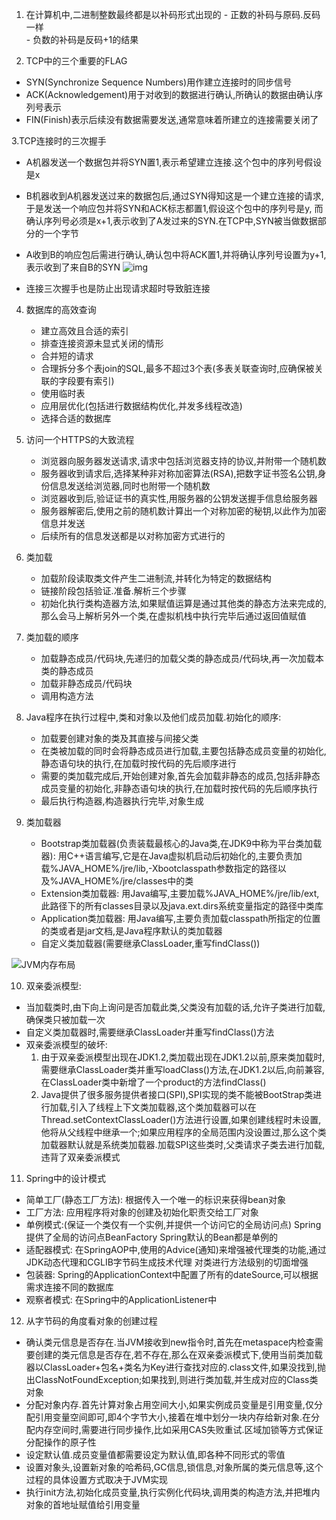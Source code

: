 1. 在计算机中,二进制整数最终都是以补码形式出现的
        - 正数的补码与原码.反码一样   
        - 负数的补码是反码+1的结果

2. TCP中的三个重要的FLAG
  - SYN(Synchronize Sequence Numbers)用作建立连接时的同步信号
  - ACK(Acknowledgement)用于对收到的数据进行确认,所确认的数据由确认序列号表示
  - FIN(Finish)表示后续没有数据需要发送,通常意味着所建立的连接需要关闭了
  
3.TCP连接时的三次握手
  - A机器发送一个数据包并将SYN置1,表示希望建立连接.这个包中的序列号假设是x
  - B机器收到A机器发送过来的数据包后,通过SYN得知这是一个建立连接的请求,于是发送一个响应包并将SYN和ACK标志都置1,假设这个包中的序列号是y,
    而确认序列号必须是x+1,表示收到了A发过来的SYN.在TCP中,SYN被当做数据部分的一个字节
  - A收到B的响应包后需进行确认,确认包中将ACK置1,并将确认序列号设置为y+1,表示收到了来自B的SYN
     ![img](https://gitee.com/renchengl/testmayun/raw/master/TCP.png)
        
  - 连接三次握手也是防止出现请求超时导致脏连接
 
4. 数据库的高效查询
   - 建立高效且合适的索引
   - 排查连接资源未显式关闭的情形
   - 合并短的请求
   - 合理拆分多个表join的SQL,最多不超过3个表(多表关联查询时,应确保被关联的字段要有索引)
   - 使用临时表
   - 应用层优化(包括进行数据结构优化,并发多线程改造)
   - 选择合适的数据库
   
5. 访问一个HTTPS的大致流程
   - 浏览器向服务器发送请求,请求中包括浏览器支持的协议,并附带一个随机数
   - 服务器收到请求后,选择某种非对称加密算法(RSA),把数字证书签名公钥,身份信息发送给浏览器,同时也附带一个随机数
   - 浏览器收到后,验证证书的真实性,用服务器的公钥发送握手信息给服务器
   - 服务器解密后,使用之前的随机数计算出一个对称加密的秘钥,以此作为加密信息并发送
   - 后续所有的信息发送都是以对称加密方式进行的

6. 类加载
   - 加载阶段读取类文件产生二进制流,并转化为特定的数据结构
   - 链接阶段包括验证.准备.解析三个步骤
   - 初始化执行类构造器方法,如果赋值运算是通过其他类的静态方法来完成的,那么会马上解析另外一个类,在虚拟机栈中执行完毕后通过返回值赋值

7. 类加载的顺序
   - 加载静态成员/代码块,先递归的加载父类的静态成员/代码块,再一次加载本类的静态成员
   - 加载非静态成员/代码块
   - 调用构造方法
   
8. Java程序在执行过程中,类和对象以及他们成员加载.初始化的顺序:
   - 加载要创建对象的类及其直接与间接父类
   - 在类被加载的同时会将静态成员进行加载,主要包括静态成员变量的初始化,静态语句块的执行,在加载时按代码的先后顺序进行
   - 需要的类加载完成后,开始创建对象,首先会加载非静态的成员,包括非静态成员变量的初始化,非静态语句块的执行,在加载时按代码的先后顺序执行
   - 最后执行构造器,构造器执行完毕,对象生成
             
9. 类加载器
   - Bootstrap类加载器(负责装载最核心的Java类,在JDK9中称为平台类加载器):
        用C++语言编写,它是在Java虚拟机启动后初始化的,主要负责加载%JAVA_HOME%/jre/lib,-Xbootclasspath参数指定的路径以及%JAVA_HOME%/jre/classes中的类
   - Extension类加载器:
        用Java编写,主要加载%JAVA_HOME%/jre/lib/ext,此路径下的所有classes目录以及java.ext.dirs系统变量指定的路径中类库
   - Application类加载器:
        用Java编写,主要负责加载classpath所指定的位置的类或者是jar文档,是Java程序默认的类加载器
   - 自定义类加载器(需要继承ClassLoader,重写findClass())
   
![JVM内存布局](https://gitee.com/renchengl/testmayun/raw/master/JVM%E5%86%85%E5%AD%98%E5%B8%83%E5%B1%80.png)


10. 双亲委派模型: 
   - 当加载类时,由下向上询问是否加载此类,父类没有加载的话,允许子类进行加载,确保类只被加载一次
   - 自定义类加载器时,需要继承ClassLoader并重写findClass()方法
   - 双亲委派模型的破坏:
        1. 由于双亲委派模型出现在JDK1.2,类加载出现在JDK1.2以前,原来类加载时,需要继承ClassLoader类并重写loadClass()方法,在JDK1.2以后,向前兼容,在ClassLoader类中新增了一个product的方法findClass()
        2. Java提供了很多服务提供者接口(SPI),SPI实现的类不能被BootStrap类进行加载,引入了线程上下文类加载器,这个类加载器可以在Thread.setContextClassLoader()方法进行设置,如果创建线程时未设置,他将从父线程中继承一个;如果应用程序的全局范围内没设置过,那么这个类加载器默认就是系统类加载器.加载SPI这些类时,父类请求子类去进行加载,违背了双亲委派模式

11. Spring中的设计模式
   - 简单工厂(静态工厂方法): 根据传入一个唯一的标识来获得bean对象
   - 工厂方法: 应用程序将对象的创建及初始化职责交给工厂对象
   - 单例模式:(保证一个类仅有一个实例,并提供一个访问它的全局访问点) Spring提供了全局的访问点BeanFactory Spring默认的Bean都是单例的
   - 适配器模式: 在SpringAOP中,使用的Advice(通知)来增强被代理类的功能,通过JDK动态代理和CGLIB字节码生成技术代理  对类进行方法级别的切面增强
   - 包装器: Spring的ApplicationContext中配置了所有的dateSource,可以根据需求连接不同的数据库
   - 观察者模式: 在Spring中的ApplicationListener中

12. 从字节码的角度看对象的创建过程
   - 确认类元信息是否存在.当JVM接收到new指令时,首先在metaspace内检查需要创建的类元信息是否存在,若不存在,那么在双亲委派模式下,使用当前类加载器以ClassLoader+包名+类名为Key进行查找对应的.class文件,如果没找到,抛出ClassNotFoundException;如果找到,则进行类加载,并生成对应的Class类对象
   - 分配对象内存.首先计算对象占用空间大小,如果实例成员变量是引用变量,仅分配引用变量空间即可,即4个字节大小,接着在堆中划分一块内存给新对象.在分配内存空间时,需要进行同步操作,比如采用CAS失败重试.区域加锁等方式保证分配操作的原子性
   - 设定默认值.成员变量值都需要设定为默认值,即各种不同形式的零值
   - 设置对象头,设置新对象的哈希码,GC信息,锁信息,对象所属的类元信息等,这个过程的具体设置方式取决于JVM实现
   - 执行init方法,初始化成员变量,执行实例化代码块,调用类的构造方法,并把堆内对象的首地址赋值给引用变量
   
   
   
   
   
   
   
   
   
   
   
   
   
   
   
   
   
   
   

